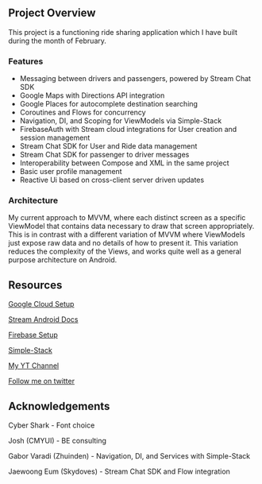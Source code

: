 ## Project Overview

This project is a functioning ride sharing application which I have built during the month of February. 


### Features
* Messaging between drivers and passengers, powered by Stream Chat SDK
* Google Maps with Directions API integration
* Google Places for autocomplete destination searching
* Coroutines and Flows for concurrency
* Navigation, DI, and Scoping for ViewModels via Simple-Stack
* FirebaseAuth with Stream cloud integrations for User creation and session management
* Stream Chat SDK for User and Ride data management
* Stream Chat SDK for passenger to driver messages
* Interoperability between Compose and XML in the same project
* Basic user profile management
* Reactive Ui based on cross-client server driven updates

### Architecture
My current approach to MVVM, where each distinct screen as a specific ViewModel that contains data
necessary to draw that screen appropriately. This is in contrast with a different variation of
MVVM where ViewModels just expose raw data and no details of how to present it. This variation
reduces the complexity of the Views, and works quite well as a general purpose architecture on
Android. 

## Resources
[Google Cloud Setup](https://cloud.google.com/run/docs/setup)

[Stream Android Docs](https://getstream.io/chat/sdk/android/)

[Firebase Setup](https://firebase.google.com/docs/android/setup)

[Simple-Stack](https://github.com/Zhuinden/simple-stack)

[My YT Channel](https://www.youtube.com/channel/UCSwuCetC3YlO1Y7bqVW5GHg)

[Follow me on twitter](https://twitter.com/wiseAss301)



## Acknowledgements
Cyber Shark - Font choice

Josh (CMYUI) - BE consulting

Gabor Varadi (Zhuinden) - Navigation, DI, and Services with Simple-Stack

Jaewoong Eum (Skydoves) - Stream Chat SDK and Flow integration